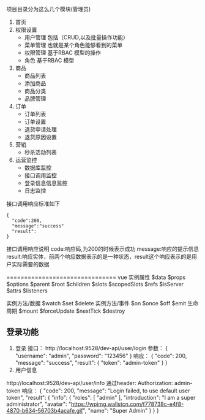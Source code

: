 项目目录分为这么几个模块(管理员)
1. 首页
2. 权限设置
    - 用户管理 包括（CRUD,以及批量操作功能）
    - 菜单管理 也就是某个角色能够看到的菜单
    - 权限管理 基于RBAC 模型的操作
    - 角色 基于RBAC 模型
3. 商品
    - 商品列表
    - 添加商品
    - 商品分类
    - 品牌管理
4. 订单
    - 订单列表
    - 订单设置
    - 退货申请处理
    - 退货原因设置
5. 营销
    - 秒杀活动列表
6. 运营监控
    - 数据库监控
    - 接口调用监控
    - 登录信息信息监控
    - 日志监控  
    
    
接口调用响应标准如下
```console
{
  "code":200,
  "message":"success"
  "result":
}
```
接口调用响应说明
code:响应码,为200的时候表示成功
message:响应的提示信息
result:响应实体，前两个响应数据表示的是一种状态，result这个响应表示的是用户实际需要的数据





===============================
vue 实例属性
$data
$props
$options
$parent
$root
$children
$slots
$scopedSlots
$refs
$isServer
$attrs
$listeners

实例方法/数据
$watch
$set
$delete
实例方法/事件
$on
$once
$off
$emit
生命周期
$mount
$forceUpdate
$nextTick
$destroy


## 登录功能

1. 登录
接口：
http://localhost:9528/dev-api/user/login
参数：
{
    "username": "admin",
    "password": "123456"
}
响应：
{
    "code": 200,
    "message": "success",
    "result": {
        "token": "admin-token"
    }
}
2. 用户信息

http://localhost:9528/dev-api/user/info
通过header:
Authorization: admin-token
响应：
{
    "code": 200,
    "message": "Login failed, to use default user token",
    "result": {
        "info": {
            "roles": [
                "admin"
            ],
            "introduction": "I am a super administrator",
            "avatar": "https://wpimg.wallstcn.com/f778738c-e4f8-4870-b634-56703b4acafe.gif",
            "name": "Super Admin"
        }
    }
}